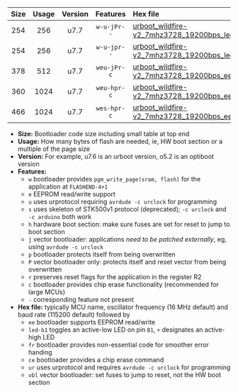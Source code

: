 |Size|Usage|Version|Features|Hex file|
|:-:|:-:|:-:|:-:|:--|
|254|256|u7.7|`w-u-jPr--`|[urboot_wildfire-v2_7mhz3728_19200bps_led+b7_ur_vbl.hex](https://raw.githubusercontent.com/stefanrueger/urboot.hex/main/boards/wildfire-v2/fcpu_7mhz3728/19200_bps/urboot_wildfire-v2_7mhz3728_19200bps_led+b7_ur_vbl.hex)|
|254|256|u7.7|`w-u-jpr--`|[urboot_wildfire-v2_7mhz3728_19200bps_led+b7_fr_ur_vbl.hex](https://raw.githubusercontent.com/stefanrueger/urboot.hex/main/boards/wildfire-v2/fcpu_7mhz3728/19200_bps/urboot_wildfire-v2_7mhz3728_19200bps_led+b7_fr_ur_vbl.hex)|
|378|512|u7.7|`weu-jPr-c`|[urboot_wildfire-v2_7mhz3728_19200bps_ee_led+b7_fr_ce_ur_vbl.hex](https://raw.githubusercontent.com/stefanrueger/urboot.hex/main/boards/wildfire-v2/fcpu_7mhz3728/19200_bps/urboot_wildfire-v2_7mhz3728_19200bps_ee_led+b7_fr_ce_ur_vbl.hex)|
|360|1024|u7.7|`weu-hpr-c`|[urboot_wildfire-v2_7mhz3728_19200bps_ee_led+b7_fr_ce_ur.hex](https://raw.githubusercontent.com/stefanrueger/urboot.hex/main/boards/wildfire-v2/fcpu_7mhz3728/19200_bps/urboot_wildfire-v2_7mhz3728_19200bps_ee_led+b7_fr_ce_ur.hex)|
|466|1024|u7.7|`wes-hpr-c`|[urboot_wildfire-v2_7mhz3728_19200bps_ee_led+b7_fr_ce.hex](https://raw.githubusercontent.com/stefanrueger/urboot.hex/main/boards/wildfire-v2/fcpu_7mhz3728/19200_bps/urboot_wildfire-v2_7mhz3728_19200bps_ee_led+b7_fr_ce.hex)|

- **Size:** Bootloader code size including small table at top end
- **Usage:** How many bytes of flash are needed, ie, HW boot section or a multiple of the page size
- **Version:** For example, u7.6 is an urboot version, o5.2 is an optiboot version
- **Features:**
  + `w` bootloader provides `pgm_write_page(sram, flash)` for the application at `FLASHEND-4+1`
  + `e` EEPROM read/write support
  + `u` uses urprotocol requiring `avrdude -c urclock` for programming
  + `s` uses skeleton of STK500v1 protocol (deprecated); `-c urclock` and `-c arduino` both work
  + `h` hardware boot section: make sure fuses are set for reset to jump to boot section
  + `j` vector bootloader: applications *need to be patched externally*, eg, using `avrdude -c urclock`
  + `p` bootloader protects itself from being overwritten
  + `P` vector bootloader only: protects itself and reset vector from being overwritten
  + `r` preserves reset flags for the application in the register R2
  + `c` bootloader provides chip erase functionality (recommended for large MCUs)
  + `-` corresponding feature not present
- **Hex file:** typically MCU name, oscillator frequency (16 MHz default) and baud rate (115200 default) followed by
  + `ee` bootloader supports EEPROM read/write
  + `led-b1` toggles an active-low LED on pin `B1`, `+` designates an active-high LED
  + `fr` bootloader provides non-essential code for smoother error handing
  + `ce` bootloader provides a chip erase command
  + `ur` uses urprotocol and requires `avrdude -c urclock` for programming
  + `vbl` vector bootloader: set fuses to jump to reset, not the HW boot section
